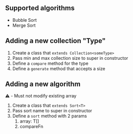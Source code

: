 ## Supported algorithms

- Bubble Sort
- Merge Sort

## Adding a new collection "Type"

1. Create a class that `extends Collection<someType>`
2. Pass min and max collection size to super in constructor
3. Define a `compare` method for the type
4. Define a `generate` method that accepts a size

## Adding a new algorithm
:warning: - Must not modify existing array </pre> 

1. Create a class that `extends Sort<T>`
2. Pass sort name to super in constructor
3. Define a `sort` method with 2 params
   1. array: T[]
   2. compareFn<T>

